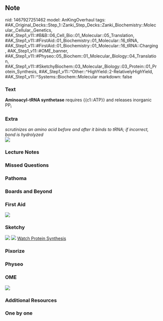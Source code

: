 ## Note
nid: 1467927251462
model: AnKingOverhaul
tags: #AK_Original_Decks::Step_1::Zanki_Step_Decks::Zanki_Biochemistry::Molecular,_Cellular,_Genetics, #AK_Step1_v11::#B&B::06_Cell_Bio::01_Molecular::05_Translation, #AK_Step1_v11::#FirstAid::01_Biochemistry::01_Molecular::16_tRNA, #AK_Step1_v11::#FirstAid::01_Biochemistry::01_Molecular::16_tRNA::Charging, #AK_Step1_v11::#OME_banner, #AK_Step1_v11::#Physeo::05_Biochem::01_Molecular_Biology::04_Translation, #AK_Step1_v11::#SketchyBiochem::03_Molecular_Biology::03_Protein::01_Protein_Synthesis, #AK_Step1_v11::^Other::^HighYield::2-RelativelyHighYield, #AK_Step1_v11::^Systems::Biochem::Molecular
markdown: false

### Text
<div>
  <div>
    <div>
      <b>Aminoacyl-tRNA synthetase</b> requires {{c1::ATP}} and
      releases inorganic PP<sub>i</sub>
    </div>
  </div>
</div>

### Extra
<div>
  <i>scrutinizes an amino acid before and after it binds to tRNA;
  if incorrect, bond is hydrolyzed</i>
</div>
<div><img src="paste-8581344657739.jpg"></div>

### Lecture Notes


### Missed Questions


### Pathoma


### Boards and Beyond


### First Aid
<img src="tmpqx5GNR.png">

### Sketchy
<img src="Protein%20Synthesis.png"> <img src=
"Screen%20Shot%202022-01-30%20at%2010.02.10%20AM.png"> <a href=
"https://dashboard.sketchy.com/study/medical/courses/medical-biochemistry/units/medical-biochemistry-molecular-biology/videos/medical-biochemistry-molecular-biology-protein-protein-synthesis?utm_source=anki&utm_medium=partnership&utm_campaign=february_update&utm_content=medical">
Watch Protein Synthesis</a>

### Pixorize


### Physeo


### OME
<div class="ome-widget">
  <a href="https://onlinemeded.org?ref=anki"><img src=
  "_OME_AnkiFlashcards_General_7.png"></a>
</div>

### Additional Resources


### One by one

